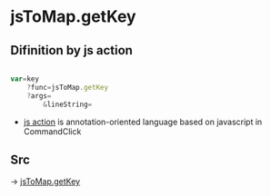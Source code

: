 # jsToMap.getKey

## Difinition by js action

```js.js

var=key
	?func=jsToMap.getKey
	?args=
		&lineString=
```

- [js action](#) is annotation-oriented language based on javascript in CommandClick

## Src

-> [jsToMap.getKey](https://github.com/puutaro/CommandClick/blob/master/app/src/main/java/com/puutaro/commandclick/fragment_lib/terminal_fragment/js_interface/text/JsToMap.kt#L29)



